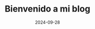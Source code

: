 ---
title: "Bienvenido a mi blog"
description: ""
lead: ""
date: 2024-09-28
lastmod: 2024-09-28
draft: false
seo:
  title: "Inicio - Carlos Munoz Torrijos" # custom title (optional)
  description: "" # custom description (recommended)
  canonical: "" # custom canonical URL (optional)
  noindex: false # false (default) or true
---